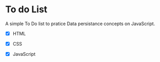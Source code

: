# To do List

A simple To Do list to pratice Data persistance concepts on JavaScript.

- [x] HTML
- [x] CSS
- [x] JavaScript

